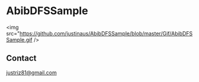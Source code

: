 # AbibDFSSample

<img src="https://github.com/justinaus/AbibDFSSample/blob/master/Gif/AbibDFSSample.gif />

## Contact
<justriz81@gmail.com>
